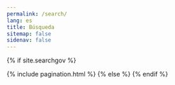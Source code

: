 ```yaml
---
permalink: /search/
lang: es
title: Búsqueda
sitemap: false
sidenav: false
---
```


<script>
  //<![CDATA[

  var urlParams = new URLSearchParams(window.location.search);
  var searchEndpoint = new URL("{{site.searchgov.endpoint}}/api/v2/search/i14y");
  params = {
    affiliate: "{{site.searchgov.affiliate}}",
    access_key: "{{site.searchgov.access_key}}",
    query: urlParams.get("query"),
    offset: urlParams.get("offset") || 0,
    limit: {{site.searchgov.limit}}
  };

  Object.keys(params).forEach(key =>
    searchEndpoint.searchParams.append(key, params[key])
  );

  fetch(searchEndpoint)
    .then(function(res) {
      return res.json();
    })
    .then(function(res) {
      if (res.text_best_bets.length) {
        res.text_best_bets.forEach(function(item) {
          render_result(
            `
              <li class="padding-bottom-5 margin-top-4 usa-prose border-bottom-05 border-base-lightest">
                <b class="title"><a href="${item.url}">${item.title
              .replace(/\uE000/g, '<span class="bg-yellow">')
              .replace(/\uE001/g, "</span>")}</a></b>
                <div class="text-base"> ${item.url} </div>
                <div> ${item.description
                  .replace(/\uE000/g, '<span class="bg-yellow">')
                  .replace(/\uE001/g, "</span>")} </div>
              </li>
              `,
            true
          );
        });
      }
      return res;
    })
    .then(function(res) {
      if (res.web.results.length) {
        res.web.results.forEach(function(item) {
          render_result(
            `
              <li class="padding-bottom-5 margin-top-4 usa-prose border-bottom-05 border-base-lightest">
                <b class="title"><a href="${item.url}">${item.title
              .replace(/\uE000/g, '<span class="bg-yellow">')
              .replace(/\uE001/g, "</span>")}</a></b>
                <div class="text-base"> ${item.url} </div>
                <div> ${item.snippet
                  .replace(/\uE000/g, '<span class="bg-yellow">')
                  .replace(/\uE001/g, "</span>")} </div>
              </li>
              `,
            true
          );
        });
      }
      return res;
    })
    .then(function(res) {
      var prevLink = document.querySelector(".usa-pagination__previous-page");
      var nextLink = document.querySelector(".usa-pagination__next-page");
      var currentOffset = urlParams.get("offset");

      if (res.web.total > {{site.searchgov.limit}}) {
        document.getElementById("pagination-nav").removeAttribute("hidden");

        if (currentOffset > 0) {
          urlParams.set("offset", currentOffset - {{site.searchgov.limit}});
          prevLink.href = `?${urlParams.toString()}`;
        } else {
          prevLink.setAttribute("disabled", "true");
        }

        if (res.web.next_offset) {
          urlParams.set("offset", res.web.next_offset);
          nextLink.href = `?${urlParams.toString()}`;
        } else {
          nextLink.setAttribute("disabled", "true");
        }
      }
    })
    .catch(function(ex) {
      console.log("parsing failed", ex);
    })
    .finally(function(e) {
      if (document.getElementById("search-results").childNodes.length == 0) {
        render_result(
          `<li class="h4" style="list-style: none">No se han encontrado resultados</li>`,
          false
        );
      } else {
        var target = document.querySelector('#top');
        target.insertAdjacentHTML('afterend', '<div class=" text-base">Ordenado por más relevante</div>');
      }
    });

  function render_result(content, append = true) {
    const previous = document.getElementById("search-results").innerHTML;
    document.getElementById("search-results").innerHTML =
      append == true ? previous + content : content;
  }

  //]]>
</script>

{% if site.searchgov %}

<ol id="search-results" class="add-list-reset"></ol>
{% include pagination.html %}
{% else %}
<script>
  window.location = "/";
</script>
{% endif %}

